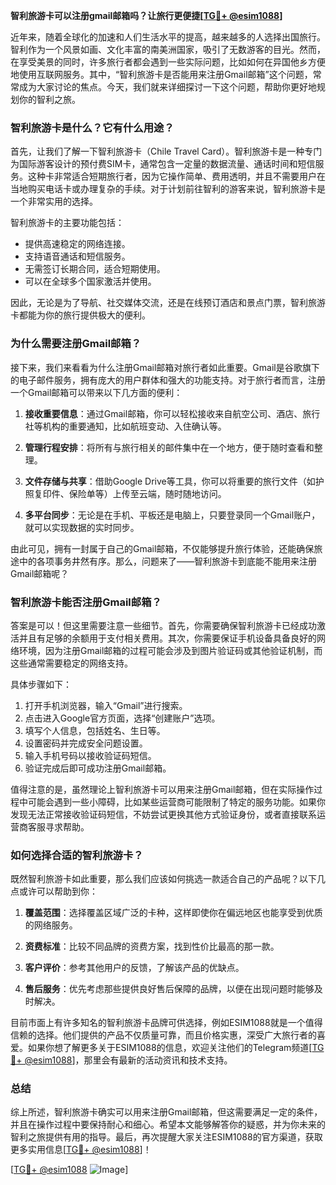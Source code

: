 **智利旅游卡可以注册gmail邮箱吗？让旅行更便捷[[TG💪+ @esim1088](https://t.me/s/esim1088)]**

近年来，随着全球化的加速和人们生活水平的提高，越来越多的人选择出国旅行。智利作为一个风景如画、文化丰富的南美洲国家，吸引了无数游客的目光。然而，在享受美景的同时，许多旅行者都会遇到一些实际问题，比如如何在异国他乡方便地使用互联网服务。其中，“智利旅游卡是否能用来注册Gmail邮箱”这个问题，常常成为大家讨论的焦点。今天，我们就来详细探讨一下这个问题，帮助你更好地规划你的智利之旅。

### **智利旅游卡是什么？它有什么用途？**

首先，让我们了解一下智利旅游卡（Chile Travel Card）。智利旅游卡是一种专门为国际游客设计的预付费SIM卡，通常包含一定量的数据流量、通话时间和短信服务。这种卡非常适合短期旅行者，因为它操作简单、费用透明，并且不需要用户在当地购买电话卡或办理复杂的手续。对于计划前往智利的游客来说，智利旅游卡是一个非常实用的选择。

智利旅游卡的主要功能包括：
- 提供高速稳定的网络连接。
- 支持语音通话和短信服务。
- 无需签订长期合同，适合短期使用。
- 可以在全球多个国家激活并使用。

因此，无论是为了导航、社交媒体交流，还是在线预订酒店和景点门票，智利旅游卡都能为你的旅行提供极大的便利。

### **为什么需要注册Gmail邮箱？**

接下来，我们来看看为什么注册Gmail邮箱对旅行者如此重要。Gmail是谷歌旗下的电子邮件服务，拥有庞大的用户群体和强大的功能支持。对于旅行者而言，注册一个Gmail邮箱可以带来以下几方面的便利：

1. **接收重要信息**：通过Gmail邮箱，你可以轻松接收来自航空公司、酒店、旅行社等机构的重要通知，比如航班变动、入住确认等。
   
2. **管理行程安排**：将所有与旅行相关的邮件集中在一个地方，便于随时查看和整理。

3. **文件存储与共享**：借助Google Drive等工具，你可以将重要的旅行文件（如护照复印件、保险单等）上传至云端，随时随地访问。

4. **多平台同步**：无论是在手机、平板还是电脑上，只要登录同一个Gmail账户，就可以实现数据的实时同步。

由此可见，拥有一封属于自己的Gmail邮箱，不仅能够提升旅行体验，还能确保旅途中的各项事务井然有序。那么，问题来了——智利旅游卡到底能不能用来注册Gmail邮箱呢？

### **智利旅游卡能否注册Gmail邮箱？**

答案是可以！但这里需要注意一些细节。首先，你需要确保智利旅游卡已经成功激活并且有足够的余额用于支付相关费用。其次，你需要保证手机设备具备良好的网络环境，因为注册Gmail邮箱的过程可能会涉及到图片验证码或其他验证机制，而这些通常需要稳定的网络支持。

具体步骤如下：
1. 打开手机浏览器，输入“Gmail”进行搜索。
2. 点击进入Google官方页面，选择“创建账户”选项。
3. 填写个人信息，包括姓名、生日等。
4. 设置密码并完成安全问题设置。
5. 输入手机号码以接收验证码短信。
6. 验证完成后即可成功注册Gmail邮箱。

值得注意的是，虽然理论上智利旅游卡可以用来注册Gmail邮箱，但在实际操作过程中可能会遇到一些小障碍，比如某些运营商可能限制了特定的服务功能。如果你发现无法正常接收验证码短信，不妨尝试更换其他方式验证身份，或者直接联系运营商客服寻求帮助。

### **如何选择合适的智利旅游卡？**

既然智利旅游卡如此重要，那么我们应该如何挑选一款适合自己的产品呢？以下几点或许可以帮助到你：

1. **覆盖范围**：选择覆盖区域广泛的卡种，这样即使你在偏远地区也能享受到优质的网络服务。

2. **资费标准**：比较不同品牌的资费方案，找到性价比最高的那一款。

3. **客户评价**：参考其他用户的反馈，了解该产品的优缺点。

4. **售后服务**：优先考虑那些提供良好售后保障的品牌，以便在出现问题时能够及时解决。

目前市面上有许多知名的智利旅游卡品牌可供选择，例如ESIM1088就是一个值得信赖的选择。他们提供的产品不仅质量可靠，而且价格实惠，深受广大旅行者的喜爱。如果你想了解更多关于ESIM1088的信息，欢迎关注他们的Telegram频道[[TG💪+ @esim1088](https://t.me/s/esim1088)]，那里会有最新的活动资讯和技术支持。

### **总结**

综上所述，智利旅游卡确实可以用来注册Gmail邮箱，但这需要满足一定的条件，并且在操作过程中要保持耐心和细心。希望本文能够解答你的疑惑，并为你未来的智利之旅提供有用的指导。最后，再次提醒大家关注ESIM1088的官方渠道，获取更多实用信息[[TG💪+ @esim1088](https://t.me/s/esim1088)]！

[[TG💪+ @esim1088](https://t.me/s/esim1088) ![Image](https://i.postimg.cc/4NQfJmqS/Snipaste-2025-05-13-00-14-12.png)]